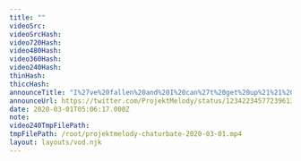 ```yaml
---
title: ""
videoSrc: 
videoSrcHash: 
video720Hash: 
video480Hash: 
video360Hash: 
video240Hash: 
thinHash: 
thiccHash: 
announceTitle: "I%27ve%20fallen%20and%20I%20can%27t%20get%20up%21%21%20lol.%20Also%20I%27m%20streaming%2C%20some%20watch%20me%20be%20a%20goof"
announceUrl: https://twitter.com/ProjektMelody/status/1234223457723961344
date: 2020-03-01T05:06:17.000Z
note: 
video240TmpFilePath: 
tmpFilePath: /root/projektmelody-chaturbate-2020-03-01.mp4
layout: layouts/vod.njk
---
```

